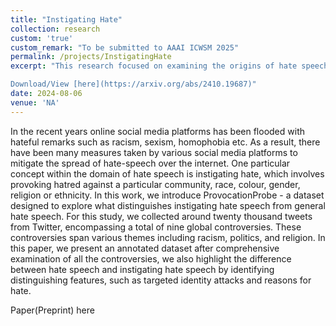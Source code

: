 ```yaml
---
title: "Instigating Hate"
collection: research
custom: 'true'
custom_remark: "To be submitted to AAAI ICWSM 2025"
permalink: /projects/InstigatingHate
excerpt: "This research focused on examining the origins of hate speech and the underlying reasons behind it. Tweets related to various controversial events were analyzed, with each event's context carefully studied to ensure accurate interpretation. Each tweet was individually evaluated to determine whether it incited hate. Additionally, the study explored key differences between hate-instigating content and conventional hate speech.

Download/View [here](https://arxiv.org/abs/2410.19687)"
date: 2024-08-06
venue: 'NA'
---
```


<style>

/* Style the counter cards */
.card {
<!--   box-shadow: 0 4px 8px 0 rgba(0, 0, 0, 0.2); /* this adds the "card" effect */ -->
  padding: 16px;
<!--   text-align: center; -->
<!--   background-color: #f1f1f1; -->
}

a:link {
  text-decoration: none;
}
</style>

In the recent years online social media platforms has been flooded with hateful remarks such as racism, sexism, homophobia etc. As a result, there have been many measures taken by various social media platforms to mitigate the spread of hate-speech over the internet. One particular concept within the domain of hate speech is instigating hate, which involves provoking hatred against a particular community, race, colour, gender, religion or ethnicity. In this work, we introduce ProvocationProbe - a dataset designed to explore what distinguishes instigating hate speech from general hate speech. For this study, we collected around twenty thousand tweets from Twitter, encompassing a total of nine global controversies. These controversies span various themes including racism, politics, and religion. In this paper, we present an annotated dataset after comprehensive examination of all the controversies, we also highlight the difference between hate speech and instigating hate speech by identifying distinguishing features, such as targeted identity attacks and reasons for hate.  

Paper(Preprint) [here](https://arxiv.org/abs/2410.19687)